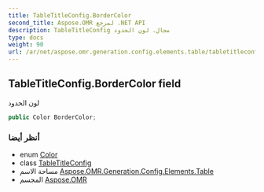 ```yaml
---
title: TableTitleConfig.BorderColor
second_title: Aspose.OMR لمرجع .NET API
description: TableTitleConfig مجال. لون الحدود
type: docs
weight: 90
url: /ar/net/aspose.omr.generation.config.elements.table/tabletitleconfig/bordercolor/
---
```

## TableTitleConfig.BorderColor field

لون الحدود

```csharp
public Color BorderColor;
```

### أنظر أيضا

* enum [Color](../../../aspose.omr.generation/color/)
* class [TableTitleConfig](../)
* مساحة الاسم [Aspose.OMR.Generation.Config.Elements.Table](../../tabletitleconfig/)
* المجسم [Aspose.OMR](../../../)


